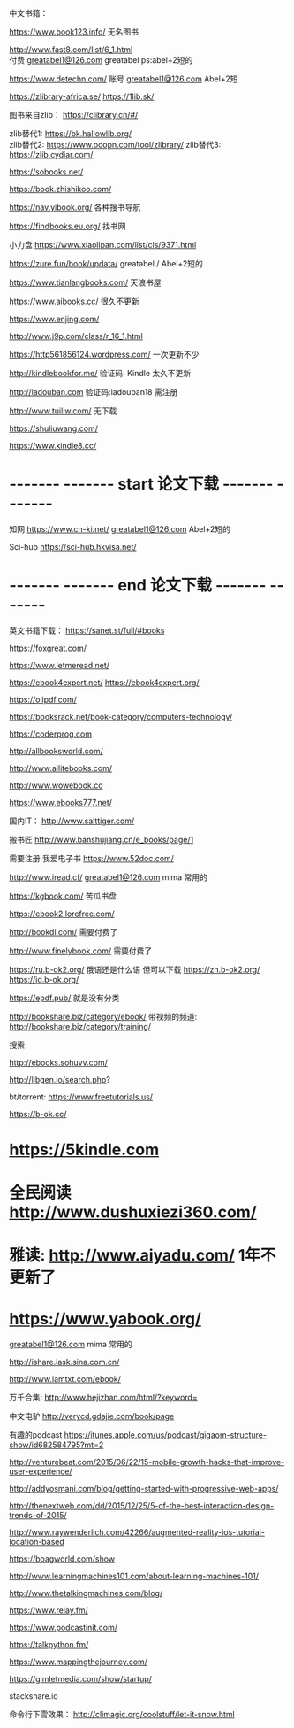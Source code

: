 中文书籍：

https://www.book123.info/  无名图书

http://www.fast8.com/list/6_1.html  
付费  greatabel1@126.com greatabel ps:abel+2短的

https://www.detechn.com/
账号 greatabel1@126.com  Abel+2短




https://zlibrary-africa.se/
https://1lib.sk/
<!-- zlib 本尊:   https://singlelogin.me/ -->
<!-- http://zh.z-lib.org/       zlib全球最大的电子图书馆（暂时不可用） -->
图书来自zlib： https://clibrary.cn/#/

zlib替代1:	 https://bk.hallowlib.org/   
zlib替代2:    https://www.ooopn.com/tool/zlibrary/
zlib替代3:  https://zlib.cydiar.com/



https://sobooks.net/


https://book.zhishikoo.com/

https://nav.yibook.org/  各种搜书导航

https://findbooks.eu.org/  找书网


小力盘
https://www.xiaolipan.com/list/cls/9371.html

https://zure.fun/book/updata/  greatabel / Abel+2短的

https://www.tianlangbooks.com/  天浪书屋

https://www.aibooks.cc/ 很久不更新

https://www.enjing.com/

http://www.j9p.com/class/r_16_1.html

https://http561856124.wordpress.com/  一次更新不少

http://kindlebookfor.me/  验证码: Kindle  太久不更新

http://ladouban.com 验证码:ladouban18 需注册

http://www.tuiliw.com/ 无下载

https://shuliuwang.com/


https://www.kindle8.cc/


# ------- ------- start 论文下载 ------- ------- 

知网
https://www.cn-ki.net/    greatabel1@126.com  Abel+2短的


Sci-hub https://sci-hub.hkvisa.net/



# ------- -------  end  论文下载 ------- ------- 





英文书籍下载：
https://sanet.st/full/#books

https://foxgreat.com/

https://www.letmeread.net/

https://ebook4expert.net/
https://ebook4expert.org/


https://oiipdf.com/

https://booksrack.net/book-category/computers-technology/

https://coderprog.com


http://allbooksworld.com/

http://www.allitebooks.com/



http://www.wowebook.co

https://www.ebooks777.net/




国内IT：
http://www.salttiger.com/

搬书匠 http://www.banshujiang.cn/e_books/page/1 

需要注册 我爱电子书 https://www.52doc.com/

http://www.iread.cf/  greatabel1@126.com mima 常用的

https://kgbook.com/ 苦瓜书盘

https://ebook2.lorefree.com/


http://bookdl.com/ 需要付费了

http://www.finelybook.com/ 需要付费了


https://ru.b-ok2.org/  俄语还是什么语 但可以下载
https://zh.b-ok2.org/
https://id.b-ok.org/

https://epdf.pub/ 就是没有分类


http://bookshare.biz/category/ebook/
带视频的频道: http://bookshare.biz/category/training/




搜索


http://ebooks.sohuvv.com/

http://libgen.io/search.php?

bt/torrent: https://www.freetutorials.us/

https://b-ok.cc/


#  https://5kindle.com 

# 全民阅读 http://www.dushuxiezi360.com/

# 雅读: http://www.aiyadu.com/  1年不更新了

# https://www.yabook.org/
greatabel1@126.com mima 常用的


http://ishare.iask.sina.com.cn/



http://www.iamtxt.com/ebook/

万千合集: http://www.hejizhan.com/html/?keyword=

<!-- http://www.icilix.com/emule/book -->
中文电驴 http://verycd.gdajie.com/book/page


有趣的podcast
https://itunes.apple.com/us/podcast/gigaom-structure-show/id682584795?mt=2

http://venturebeat.com/2015/06/22/15-mobile-growth-hacks-that-improve-user-experience/

http://addyosmani.com/blog/getting-started-with-progressive-web-apps/

http://thenextweb.com/dd/2015/12/25/5-of-the-best-interaction-design-trends-of-2015/

http://www.raywenderlich.com/42266/augmented-reality-ios-tutorial-location-based

https://boagworld.com/show

http://www.learningmachines101.com/about-learning-machines-101/

http://www.thetalkingmachines.com/blog/

https://www.relay.fm/

https://www.podcastinit.com/

https://talkpython.fm/

https://www.mappingthejourney.com/

https://gimletmedia.com/show/startup/

stackshare.io



命令行下雪效果：
http://climagic.org/coolstuff/let-it-snow.html


<!-- https://ittushu.com/ IT书虫 付费下载(3元左右) -->

<!-- http://www.wljz.top/news/?list_15.html -->

<!-- http://book-life.blog.163.com/ -->
<!-- https://kat.cr/books/?field=time_add&sorder=desc -->
<!-- 有些访问故障：http://bookzz.org/ -->
<!-- http://www.gezhongshu.com/forum.php 很久不更新 -->
<!-- 每周一书（不提供下载） https://kindlefere.com/books -->

<!-- http://bbs.feng.com/forum.php?mod=forumdisplay&fid=224&page=  -->
<!-- 奇异书屋 http://www.talebook.org/book -->

<!--  http://kindleyun.cn/  -->

<!-- https://www.goodepub.com/ 星空好书 付费   -->
<!-- 拜读 https://orzbd.com/ 登录：createnewsky （已付费） 已下线 -->
<!-- http://orzbooks.com/  估计过段时间会跑路   -->


<!--  http://77ebooks.com/books -->

<!--  https://epubw.com/        -->

<!-- http://www.share2uu.com/   -->

<!-- http://www.ireadweek.com/  -->

<!-- http://mebook.cc  -->

<!-- 读远 http://readcolor.com/ -->

<!-- http://www.woibooks.com -->

<!-- https://bookset.me/  -->


<!-- 教科书 http://www.ebook-dl.com/cat/1 -->

<!-- http://smtebooks.com/Category/programming-it -->

<!-- https://wish4book.com/programming/ -->

<!-- 
变得不好下载：https://avxhm.se/ebooks/programming_development/pages/0
变得不好下载：http://www.0dayku.com/category/133 -->

<!-- 视频为主: http://www.vuimedia.org/index.php?do=cat&category=programming -->

<!-- http://www.avaxhome.pro -->


<!-- http://www.bookdl.org -->

<!-- http://www.ebook3000.com/ -->

<!-- http://www.jiuaijsj.com/books -->



<!-- https://1bookcase.com/ -->


<!-- 太久不更新： http://www.it-ebooks.info -->
<!-- 太久不更新： http://freeebookdownload.blogspot.com/ -->
<!-- http://avxhome.xyz/ebooks/programming_development/pages/1 -->